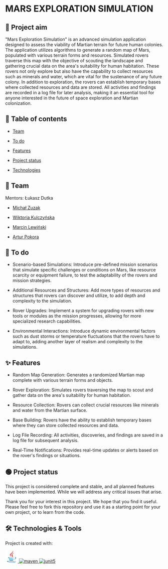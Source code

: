 # MARS EXPLORATION SIMULATION

## 🌟 Project aim

  

"Mars Exploration Simulation" is an advanced simulation application designed to assess the viability of Martian terrain for future human colonies. The application utilizes algorithms to generate a random map of Mars, populated with various terrain forms and resources. Simulated rovers traverse this map with the objective of scouting the landscape and gathering crucial data on the area's suitability for human habitation. These rovers not only explore but also have the capability to collect resources such as minerals and water, which are vital for the sustenance of any future colony. In addition to exploration, the rovers can establish temporary bases where collected resources and data are stored. All activities and findings are recorded in a log file for later analysis, making it an essential tool for anyone interested in the future of space exploration and Martian colonization.

  

## 📖 Table of contents

- [Team](#-team)

- [To do](#-to-do)

- [Features](#-features)

- [Project status](#-project-status)

- [Technologies](#%EF%B8%8F-technologies--tools)


## 👥 Team

  

Mentors: Łukasz Dutka

  

- [Michał Zuzak](https://github.com/michalz18)

- [Wiktoria Kulczyńska](https://github.com/wiktoria75)

- [Marcin Lewiński](https://github.com/marcinlewinski)

- [Artur Pokora](https://github.com/ArtIPok)

  

## 📝 To do

  

- Scenario-based Simulations: Introduce pre-defined mission scenarios that simulate specific challenges or conditions on Mars, like resource scarcity or equipment failure, to test the adaptability of the rovers and mission strategies.

- Additional Resources and Structures: Add more types of resources and structures that rovers can discover and utilize, to add depth and complexity to the simulation.

- Rover Upgrades: Implement a system for upgrading rovers with new tools or modules as the mission progresses, allowing for more specialized research capabilities.

- Environmental Interactions: Introduce dynamic environmental factors such as dust storms or temperature fluctuations that the rovers have to adapt to, adding another layer of realism and complexity to the simulations.

  

## ✨ Features

  

- Random Map Generation: Generates a randomized Martian map complete with various terrain forms and objects.

- Rover Exploration: Simulates rovers traversing the map to scout and gather data on the area's suitability for human habitation.

- Resource Collection: Rovers can collect crucial resources like minerals and water from the Martian surface.

- Base Building: Rovers have the ability to establish temporary bases where they can store collected resources and data.

- Log File Recording: All activities, discoveries, and findings are saved in a log file for subsequent analysis.

- Real-Time Notifications: Provides real-time updates or alerts based on the rover's findings or situations.
  

## 🟢 Project status

  

This project is considered complete and stable, and all planned features have been implemented. While we will address any critical issues that arise.

  

Thank you for your interest in this project. We hope that you find it useful. Please feel free to fork this repository and use it as a starting point for your own project, or to learn from the code.

  

## 🛠️ Technologies & Tools

  

Project is created with:

<a  href="https://www.java.com/"  target="_blank"  rel="noreferrer">  <img  src="https://raw.githubusercontent.com/devicons/devicon/master/icons/java/java-original.svg"  alt="java"  width="40"  height="40"/>  </a> 
<a href="https://maven.apache.org/" target="_blank" rel="noreferrer">  <img src="https://user-images.githubusercontent.com/106514210/249441977-4208f75d-3be8-463a-aac8-40ceb9410fbd.png" alt="maven" width="40" height="40"/> </a>
<a href="https://junit.org/junit5/" target="_blank" rel="noreferrer">
  <img src="https://junit.org/junit5/assets/img/junit5-logo.png" alt="junit5" width="40" height="40"/>
</a>

